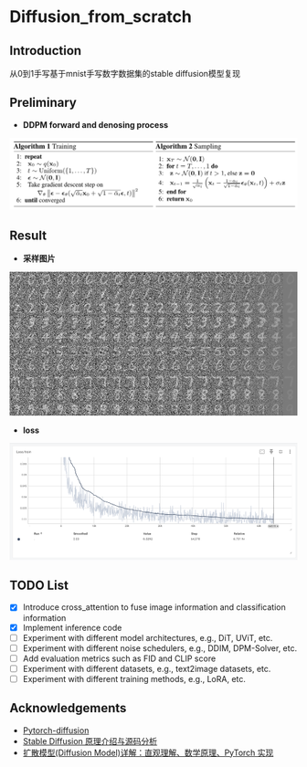 # Diffusion_from_scratch

## Introduction

从0到1手写基于mnist手写数字数据集的stable diffusion模型复现

## Preliminary
- **DDPM forward and denosing process**

![DDPM forward and denosing process](./assets/ddpm.png)


## Result

- **采样图片**

![采样图片](./assets/stable-diffusion-inference.png)

- **loss**

![training loss](./assets/stable-diffusion-loss.png)


## TODO List

- [x] Introduce cross_attention to fuse image information and classification information
- [x] Implement inference code
- [ ] Experiment with different model architectures, e.g., DiT, UViT, etc.
- [ ] Experiment with different noise schedulers, e.g., DDIM, DPM-Solver, etc.
- [ ] Add evaluation metrics such as FID and CLIP score
- [ ] Experiment with different datasets, e.g., text2image datasets, etc.
- [ ] Experiment with different training methods, e.g., LoRA, etc.

## Acknowledgements

- [Pytorch-diffusion](https://github.com/owenliang/pytorch-diffusion)
- [Stable Diffusion 原理介绍与源码分析](https://blog.csdn.net/Eric_1993/article/details/129600524?spm=1001.2014.3001.5501)
- [扩散模型(Diffusion Model)详解：直观理解、数学原理、PyTorch 实现](https://zhouyifan.net/2023/07/07/20230330-diffusion-model/)
